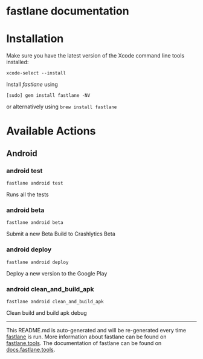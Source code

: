 fastlane documentation
================
# Installation

Make sure you have the latest version of the Xcode command line tools installed:

```
xcode-select --install
```

Install _fastlane_ using
```
[sudo] gem install fastlane -NV
```
or alternatively using `brew install fastlane`

# Available Actions
## Android
### android test
```
fastlane android test
```
Runs all the tests
### android beta
```
fastlane android beta
```
Submit a new Beta Build to Crashlytics Beta
### android deploy
```
fastlane android deploy
```
Deploy a new version to the Google Play
### android clean_and_build_apk
```
fastlane android clean_and_build_apk
```
Clean build and build apk debug

----

This README.md is auto-generated and will be re-generated every time [fastlane](https://fastlane.tools) is run.
More information about fastlane can be found on [fastlane.tools](https://fastlane.tools).
The documentation of fastlane can be found on [docs.fastlane.tools](https://docs.fastlane.tools).
